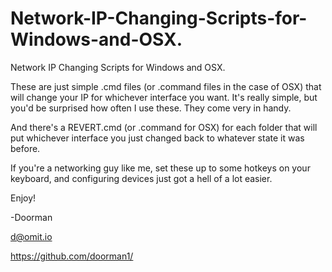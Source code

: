 # Network-IP-Changing-Scripts-for-Windows-and-OSX.
Network IP Changing Scripts for Windows and OSX.

These are just simple .cmd files (or .command files in the case of OSX) that will change your IP for whichever interface you want. It's really simple, but you'd be surprised how often I use these. They come very in handy.

And there's a REVERT.cmd (or .command for OSX) for each folder that will put whichever interface you just changed back to whatever state it was before.

If you're a networking guy like me, set these up to some hotkeys on your keyboard, and configuring devices just got a hell of a lot easier.

Enjoy!

-Doorman

d@omit.io

https://github.com/doorman1/
